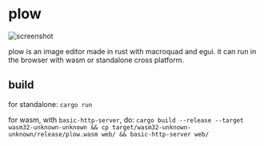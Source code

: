 # plow

![screenshot](https://github.com/user-attachments/assets/8377574f-cd10-440c-979e-d1e3a3324d99)

plow is an image editor made in rust with macroquad and egui. it can run in the browser with wasm or standalone cross platform.

## build

for standalone: `cargo run`

for wasm, with `basic-http-server`, do: `cargo build --release --target wasm32-unknown-unknown && cp target/wasm32-unknown-unknown/release/plow.wasm web/ && basic-http-server web/`
